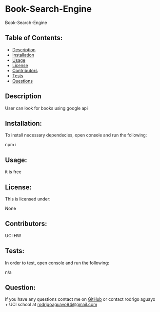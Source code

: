 # Book-Search-Engine

Book-Search-Engine

    
## Table of Contents:
* [Description](#description)
* [Installation](#installation)
* [Usage](#usage)
* [License](#license)
* [Contributors](#contribute)
* [Tests](#tests)
* [Questions](#questions)
  
## Description

User can look for books using google api

## Installation: 
To install necessary dependecies, open console and run the following:

npm i

## Usage:

it is free

## License:
This is licensed under: 

None

## Contributors:

UCI HW

## Tests:
In order to test, open console and run the following: 

n/a


## Question:
If you have any questions contact me on [GitHub](https://github.com/Raguayo101) or contact 
rodrigo aguayo + UCI school at rodrigoaguayo94@gmail.com 